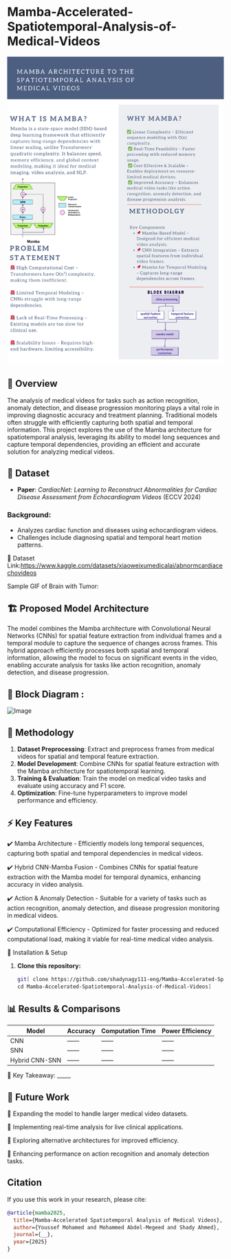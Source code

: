 # Mamba-Accelerated-Spatiotemporal-Analysis-of-Medical-Videos

![image alt](https://github.com/shadynagy111-eng/Mamba-Accelerated-Spatiotemporal-Analysis-of-Medical-Videos/blob/f9156c2f81cf7eef2eeba54289eb8778a5385002/Dark%20Blue%20and%20Orange%20Simple%20Poster.png)

📌 Overview
---
The analysis of medical videos for tasks such as action recognition, anomaly detection, and disease progression monitoring plays a vital role in improving diagnostic accuracy and treatment planning. Traditional models often struggle with efficiently capturing both spatial and temporal information. This project explores the use of the Mamba architecture for spatiotemporal analysis, leveraging its ability to model long sequences and capture temporal dependencies, providing an efficient and accurate solution for analyzing medical videos.

🏥 **Dataset**
---
- **Paper**: *CardiacNet: Learning to Reconstruct Abnormalities for Cardiac Disease Assessment from Echocardiogram Videos* (ECCV 2024)
  
### **Background**:
- Analyzes cardiac function and diseases using echocardiogram videos.
- Challenges include diagnosing spatial and temporal heart motion patterns.

📌 Dataset Link:https://www.kaggle.com/datasets/xiaoweixumedicalai/abnormcardiacechovideos

Sample GIF of Brain with Tumor:

🏗️ Proposed Model Architecture
---
The model combines the Mamba architecture with Convolutional Neural Networks (CNNs) for spatial feature extraction from individual frames and a temporal module to capture the sequence of changes across frames. This hybrid approach efficiently processes both spatial and temporal information, allowing the model to focus on significant events in the video, enabling accurate analysis for tasks like action recognition, anomaly detection, and disease progression.

🔷 Block Diagram :
---
![Image](https://github.com/user-attachments/assets/fdfe52fc-395d-4848-9e3e-3e4d346d2421)

🔬 **Methodology**
---
1. **Dataset Preprocessing**: Extract and preprocess frames from medical videos for spatial and temporal feature extraction.
2. **Model Development**: Combine CNNs for spatial feature extraction with the Mamba architecture for spatiotemporal learning.
3. **Training & Evaluation**: Train the model on medical video tasks and evaluate using accuracy and F1 score.
4. **Optimization**: Fine-tune hyperparameters to improve model performance and efficiency.

⚡ Key Features
---
✔️ Mamba Architecture - Efficiently models long temporal sequences, capturing both spatial and temporal dependencies in medical videos.

✔️ Hybrid CNN-Mamba Fusion - Combines CNNs for spatial feature extraction with the Mamba model for temporal dynamics, enhancing accuracy in video analysis.

✔️ Action & Anomaly Detection - Suitable for a variety of tasks such as action recognition, anomaly detection, and disease progression monitoring in medical videos.

✔️ Computational Efficiency - Optimized for faster processing and reduced computational load, making it viable for real-time medical video analysis.

🚀 Installation & Setup

1. **Clone this repository:**

   ```bash
   git[ clone https://github.com/shadynagy111-eng/Mamba-Accelerated-Spatiotemporal-Analysis-of-Medical-Videos.git
   cd Mamba-Accelerated-Spatiotemporal-Analysis-of-Medical-Videos]


## 📊 Results & Comparisons

| Model               | Accuracy | Computation Time | Power Efficiency |
|---------------------|----------|------------------|------------------|
| CNN                 | ——       | ——               | ——               |
| SNN                 | ——       | ——               | ——               |
| Hybrid CNN-SNN      | ——       | ——               | ——               |

📌 Key Takeaway: _____

📌 Future Work
---
🔹 Expanding the model to handle larger medical video datasets.

🔹 Implementing real-time analysis for live clinical applications.

🔹 Exploring alternative architectures for improved efficiency.

🔹 Enhancing performance on action recognition and anomaly detection tasks.

## Citation

If you use this work in your research, please cite:

```bibtex
@article{mamba2025,
  title={Mamba-Accelerated Spatiotemporal Analysis of Medical Videos},
  author={Youssef Mohamed and Mohammed Abdel-Megeed and Shady Ahmed},
  journal={__},
  year={2025}
}
